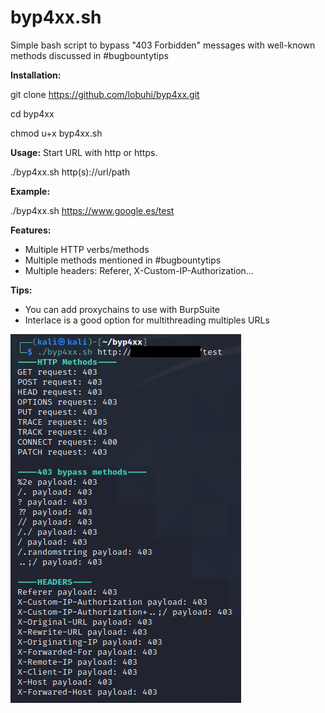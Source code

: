 # byp4xx.sh
Simple bash script to bypass "403 Forbidden" messages with well-known methods discussed in #bugbountytips

**Installation:**

git clone https://github.com/lobuhi/byp4xx.git

cd byp4xx

chmod u+x byp4xx.sh

**Usage:** Start URL with http or https.

./byp4xx.sh http(s)://url/path

**Example:**

./byp4xx.sh https://www.google.es/test

**Features:**

- Multiple HTTP verbs/methods
- Multiple methods mentioned in #bugbountytips
- Multiple headers: Referer, X-Custom-IP-Authorization...

**Tips:**

- You can add proxychains to use with BurpSuite
- Interlace is a good option for multithreading multiples URLs


![alt text](screen.png)
